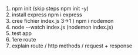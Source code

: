 1) npm init (skip steps npm init -y)
2) install express npm i express
3) cree fichier index.js
3->1 ) npm i nodemon
4) node --watch index.js (nodemon index.js)
5) test app 
6) 1ere route
7) explain route / http methods / request + response